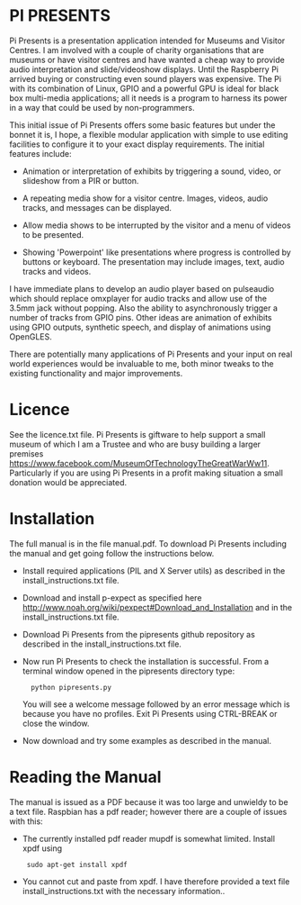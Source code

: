 PI PRESENTS
===========

Pi Presents is a presentation application intended for Museums and Visitor Centres. I am involved with a couple of charity organisations that are museums or have visitor centres and have wanted a cheap way to provide audio interpretation and slide/videoshow displays. Until the Raspberry Pi arrived buying or constructing even sound players was expensive. The Pi with its combination of Linux, GPIO and a powerful GPU is ideal for black box multi-media applications; all it needs is a program to harness its power in a way that could be used by non-programmers.

This initial issue of Pi Presents offers some basic features but under the bonnet it is, I hope, a flexible modular application with simple to use editing facilities to configure it to your exact display requirements. The initial features include:

*	Animation or interpretation of exhibits by triggering a sound, video, or slideshow from a PIR or button.

*	A repeating media show for a visitor centre. Images, videos, audio tracks, and messages can be displayed.

*	Allow media shows to be interrupted by the visitor and a menu of videos to be presented.

*	Showing 'Powerpoint' like presentations where progress is controlled by buttons or keyboard. The presentation may include images, text, audio tracks and videos.

I have immediate plans to develop an audio player based on pulseaudio which should replace omxplayer for audio tracks and allow use of the 3.5mm jack without popping. Also the ability to asynchronously trigger a number of tracks from GPIO pins. Other ideas are animation of exhibits using GPIO outputs, synthetic speech, and display of animations using OpenGLES.

There are potentially many applications of Pi Presents and your input on real world experiences would be invaluable to me, both minor tweaks to the existing functionality and major improvements.

Licence
=======

See the licence.txt file. Pi Presents is giftware to help support a small museum of which I am a Trustee and who are busy building a larger premises https://www.facebook.com/MuseumOfTechnologyTheGreatWarWw11. Particularly if you are using Pi Presents in a profit making situation a small donation would be appreciated.

Installation
============

The full manual is in the file manual.pdf. To download Pi Presents including the manual and get going follow the instructions below.

*   Install required applications (PIL and X Server utils) as described in the install_instructions.txt file.

*   Download and install p-expect as specified here http://www.noah.org/wiki/pexpect#Download_and_Installation  and in the install_instructions.txt file.

*   Download Pi Presents from the pipresents github repository as described in the install_instructions.txt file.

*   Now run Pi Presents  to check the installation is successful. From a terminal window opened in the pipresents directory type:

          python pipresents.py

    You will see a welcome message followed by an error message which is because you have no profiles. Exit Pi Presents using CTRL-BREAK or close the window.

*   Now download and try some examples as described in the manual.


Reading the Manual
==================

The manual is issued as a PDF because it was too large and unwieldy to be a text file. Raspbian has a pdf reader; however there are a couple of issues with this:

*	The currently installed pdf reader mupdf is somewhat limited. Install xpdf using

         sudo apt-get install xpdf

*   You cannot cut and paste from xpdf. I have therefore provided a text file install_instructions.txt with the necessary information..

